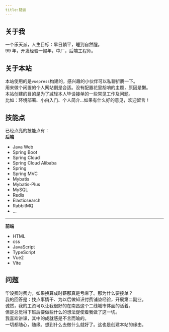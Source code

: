 ```yaml
---
title:随谈
---
```


## 关于我

一个乐天派，人生目标：早日躺平，睡到自然醒。</br>
99 年，开发经验一鲲年，中厂，后端工程师。</br>

## 关于本站

本站使用的是`vuepress`构建的，感兴趣的小伙伴可以私聊折腾一下。</br>
用来做个闲置的个人网站倒是合适。没有配置花里胡哨的主题，原因是懒。</br>
本站创建的目的是为了减轻本人毕设接单的一些常见工作及问题。</br>
比如：环境部署、小白入门、个人简介...如果有什么好的意见，欢迎留言！</br>

## 技能点

已经点亮的技能点有：</br>
<B>后端</B>

- Java Web
- Spring Boot 
- Spring Cloud
- Spring Cloud Alibaba
- Spring
- Spring MVC
- Mybatis
- Mybatis-Plus
- MySQL
- Redis
- Elasticsearch
- RabbitMQ</br>
- ...
---

<B>前端</B>

- HTML
- css
- JavaScript
- TypeScript
- Vue2
- Vite

## 问题

毕设费时费力，如果换算成时薪那真是亏麻了。那为什么要接单？</br>
我的回答是：找点事情干、为以后做知识付费铺垫经验，开展第二副业。</br>
诚然，我的工资可以让我很好的在南昌这个二线城市体面的活着。</br>
但是总觉得下班后要做些什么的想法促使着我做了这一切。</br>
我喜欢讲课，其中的成就感是不言而喻的。</br>
一切都随心，随缘。想到什么去做什么就好了。这也是创建本站的缘由。</br>
